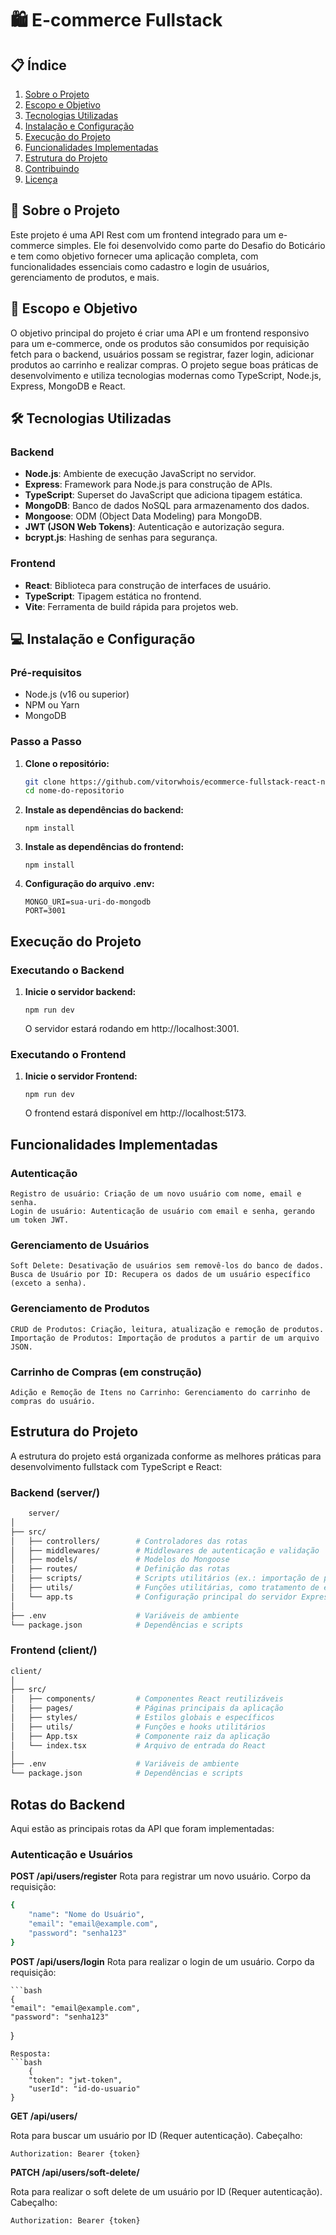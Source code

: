 # 🛍️ E-commerce Fullstack

## 📋 Índice

1. [Sobre o Projeto](#sobre-o-projeto)
2. [Escopo e Objetivo](#escopo-e-objetivo)
3. [Tecnologias Utilizadas](#tecnologias-utilizadas)
4. [Instalação e Configuração](#instalação-e-configuração)
5. [Execução do Projeto](#execução-do-projeto)
6. [Funcionalidades Implementadas](#funcionalidades-implementadas)
7. [Estrutura do Projeto](#estrutura-do-projeto)
8. [Contribuindo](#contribuindo)
9. [Licença](#licença)

## 📖 Sobre o Projeto

Este projeto é uma API Rest com um frontend integrado para um e-commerce simples. Ele foi desenvolvido como parte do Desafio do Boticário e tem como objetivo fornecer uma aplicação completa, com funcionalidades essenciais como cadastro e login de usuários, gerenciamento de produtos, e mais.

## 🎯 Escopo e Objetivo

O objetivo principal do projeto é criar uma API e um frontend responsivo para um e-commerce, onde os produtos são consumidos por requisição fetch para o backend, usuários possam se registrar, fazer login, adicionar produtos ao carrinho e realizar compras. O projeto segue boas práticas de desenvolvimento e utiliza tecnologias modernas como TypeScript, Node.js, Express, MongoDB e React.

## 🛠️ Tecnologias Utilizadas

### Backend

- **Node.js**: Ambiente de execução JavaScript no servidor.
- **Express**: Framework para Node.js para construção de APIs.
- **TypeScript**: Superset do JavaScript que adiciona tipagem estática.
- **MongoDB**: Banco de dados NoSQL para armazenamento dos dados.
- **Mongoose**: ODM (Object Data Modeling) para MongoDB.
- **JWT (JSON Web Tokens)**: Autenticação e autorização segura.
- **bcrypt.js**: Hashing de senhas para segurança.

### Frontend

- **React**: Biblioteca para construção de interfaces de usuário.
- **TypeScript**: Tipagem estática no frontend.
- **Vite**: Ferramenta de build rápida para projetos web.

## 💻 Instalação e Configuração

### Pré-requisitos

- Node.js (v16 ou superior)
- NPM ou Yarn
- MongoDB

### Passo a Passo

1. **Clone o repositório:**

   ```bash
   git clone https://github.com/vitorwhois/ecommerce-fullstack-react-node.git
   cd nome-do-repositorio
   ```

2. **Instale as dependências do backend:**

   ```cd server
   npm install
   ```

3. **Instale as dependências do frontend:**

   ```cd client
   npm install
   ```

4. **Configuração do arquivo .env:**

   ```JWT_SECRET=segredo.secreto
   MONGO_URI=sua-uri-do-mongodb
   PORT=3001
   ```

## Execução do Projeto

### Executando o Backend

1. **Inicie o servidor backend:**

   ```cd server
   npm run dev
   ```

   O servidor estará rodando em http://localhost:3001.

### Executando o Frontend

1. **Inicie o servidor Frontend:**
   ```cd client
   npm run dev
   ```
   O frontend estará disponível em http://localhost:5173.

## Funcionalidades Implementadas

### Autenticação

    Registro de usuário: Criação de um novo usuário com nome, email e senha.
    Login de usuário: Autenticação de usuário com email e senha, gerando um token JWT.

### Gerenciamento de Usuários

    Soft Delete: Desativação de usuários sem removê-los do banco de dados.
    Busca de Usuário por ID: Recupera os dados de um usuário específico (exceto a senha).

### Gerenciamento de Produtos

    CRUD de Produtos: Criação, leitura, atualização e remoção de produtos.
    Importação de Produtos: Importação de produtos a partir de um arquivo JSON.

### Carrinho de Compras (em construção)

    Adição e Remoção de Itens no Carrinho: Gerenciamento do carrinho de compras do usuário.

## Estrutura do Projeto

A estrutura do projeto está organizada conforme as melhores práticas para desenvolvimento fullstack com TypeScript e React:

### Backend (server/)

```bash
    server/
│
├── src/
│   ├── controllers/        # Controladores das rotas
│   ├── middlewares/        # Middlewares de autenticação e validação
│   ├── models/             # Modelos do Mongoose
│   ├── routes/             # Definição das rotas
│   ├── scripts/            # Scripts utilitários (ex.: importação de produtos)
│   ├── utils/              # Funções utilitárias, como tratamento de erros
│   └── app.ts              # Configuração principal do servidor Express
│
├── .env                    # Variáveis de ambiente
└── package.json            # Dependências e scripts
```

### Frontend (client/)

```bash
client/
│
├── src/
│   ├── components/         # Componentes React reutilizáveis
│   ├── pages/              # Páginas principais da aplicação
│   ├── styles/             # Estilos globais e específicos
│   ├── utils/              # Funções e hooks utilitários
│   ├── App.tsx             # Componente raiz da aplicação
│   └── index.tsx           # Arquivo de entrada do React
│
├── .env                    # Variáveis de ambiente
└── package.json            # Dependências e scripts
```

## Rotas do Backend

Aqui estão as principais rotas da API que foram implementadas:

### Autenticação e Usuários

**POST /api/users/register**
Rota para registrar um novo usuário.
Corpo da requisição:

```bash
{
    "name": "Nome do Usuário",
    "email": "email@example.com",
    "password": "senha123"
}
```

**POST /api/users/login**
Rota para realizar o login de um usuário.
Corpo da requisição:

    ```bash
    {
    "email": "email@example.com",
    "password": "senha123"

}

````
Resposta:
```bash
    {
    "token": "jwt-token",
    "userId": "id-do-usuario"
}
````

**GET /api/users/**

Rota para buscar um usuário por ID (Requer autenticação).
Cabeçalho:

    Authorization: Bearer {token}

**PATCH /api/users/soft-delete/**

Rota para realizar o soft delete de um usuário por ID (Requer autenticação).
Cabeçalho:

    Authorization: Bearer {token}
